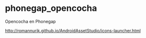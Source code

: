 # phonegap_opencocha
Opencocha en Phonegap

http://romannurik.github.io/AndroidAssetStudio/icons-launcher.html
